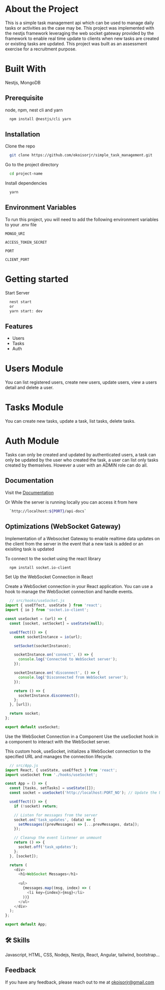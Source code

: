 # About the Project

This is a simple task management api which can be used to manage daily tasks or activities as the case may be. This project was implemented with the nestjs framework leveraging the web socket gateway provided by the framework to enable real time update to clients when new tasks are created or existing tasks are updated. This project was built as an assessment exercise for a recruitment purpose.

# Built With

Nestjs, MongoDB

## Prerequisite

node, npm, nest cli and yarn

```bash
  npm install @nestjs/cli yarn
```

## Installation

Clone the repo

```bash
  git clone https://github.com/okoisorjr/simple_task_management.git
```

Go to the project directory

```bash
  cd project-name
```

Install dependencies

```bash
  yarn
```

## Environment Variables

To run this project, you will need to add the following environment variables to your .env file

`MONGO_URI `

`ACCESS_TOKEN_SECRET`

`PORT`

`CLIENT_PORT`

# Getting started

Start Server

```bash
  nest start
  or
  yarn start: dev
```
## Features

- Users
- Tasks
- Auth

# Users Module

You can list registered users, create new users, update users, view a users detail and delete a user.

# Tasks Module

You can create new tasks, update a task, list tasks, delete tasks.

# Auth Module

Tasks can only be created and updated by authenticated users, a task can only be updated by the user who created the task, a user can list only tasks created by themselves. However a user with an ADMIN role can do all.

## Documentation
Visit the [Documentation](http://34.229.222.203:5000/api-docs)

Or 
While the server is running locally you can access it from here
```bash
  `http://localhost:${PORT}/api-docs`
```
## Optimizations (WebSocket Gateway)

Implementation of a Websocket Gateway to enable realtime data updates on the client from the server in the event that a new task is added or an exisiting task is updated

To connect to the socket using the react library 
```bash
  npm install socket.io-client
```
Set Up the WebSocket Connection in React

Create a WebSocket connection in your React application. You can use a hook to manage the WebSocket connection and handle events.
```Javascript
  // src/hooks/useSocket.js
import { useEffect, useState } from 'react';
import { io } from 'socket.io-client';

const useSocket = (url) => {
  const [socket, setSocket] = useState(null);

  useEffect(() => {
    const socketInstance = io(url);

    setSocket(socketInstance);

    socketInstance.on('connect', () => {
      console.log('Connected to WebSocket server');
    });

    socketInstance.on('disconnect', () => {
      console.log('Disconnected from WebSocket server');
    });

    return () => {
      socketInstance.disconnect();
    };
  }, [url]);

  return socket;
};

export default useSocket;

```
Use the WebSocket Connection in a Component
Use the useSocket hook in a component to interact with the WebSocket server.

This custom hook, useSocket, initializes a WebSocket connection to the specified URL and manages the connection lifecycle.
```Javascript
  // src/App.js
import React, { useState, useEffect } from 'react';
import useSocket from './hooks/useSocket';

const App = () => {
  const [tasks, setTasks] = useState([]);
  const socket = useSocket('http://localhost:PORT_NO'); // Update the URL to your server

  useEffect(() => {
    if (!socket) return;

    // Listen for messages from the server
    socket.on('task_updates', (data) => {
      setMessages((prevMessages) => [...prevMessages, data]);
    });

    // Cleanup the event listener on unmount
    return () => {
      socket.off('task_updates');
    };
  }, [socket]);

  return (
    <div>
      <h1>WebSocket Messages</h1>
      
      <ul>
        {messages.map((msg, index) => (
          <li key={index}>{msg}</li>
        ))}
      </ul>
    </div>
  );
};

export default App;

```
## 🛠 Skills

Javascript, HTML, CSS, Nodejs, Nestjs, React, Angular, tailwind, bootstrap...

## Feedback

If you have any feedback, please reach out to me at okoisorjr@gmail.com

